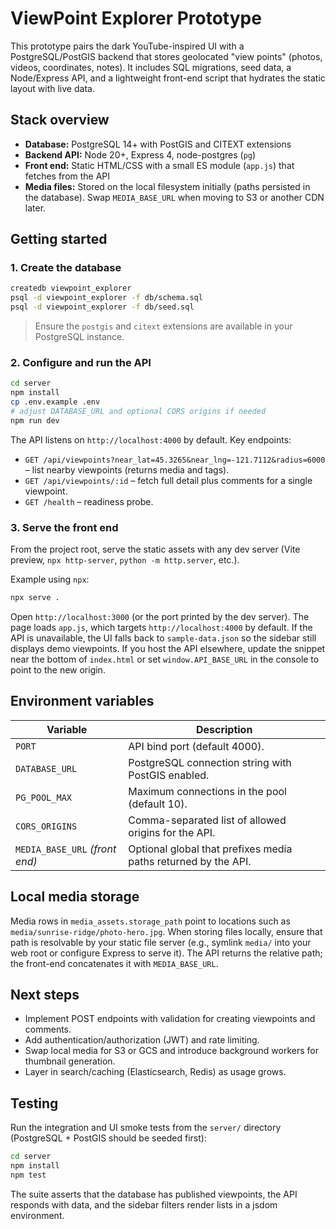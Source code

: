 # ViewPoint Explorer Prototype

This prototype pairs the dark YouTube-inspired UI with a PostgreSQL/PostGIS backend that stores geolocated "view points" (photos, videos, coordinates, notes). It includes SQL migrations, seed data, a Node/Express API, and a lightweight front-end script that hydrates the static layout with live data.

## Stack overview

- **Database:** PostgreSQL 14+ with PostGIS and CITEXT extensions
- **Backend API:** Node 20+, Express 4, node-postgres (`pg`)
- **Front end:** Static HTML/CSS with a small ES module (`app.js`) that fetches from the API
- **Media files:** Stored on the local filesystem initially (paths persisted in the database). Swap `MEDIA_BASE_URL` when moving to S3 or another CDN later.

## Getting started

### 1. Create the database

```bash
createdb viewpoint_explorer
psql -d viewpoint_explorer -f db/schema.sql
psql -d viewpoint_explorer -f db/seed.sql
```

> Ensure the `postgis` and `citext` extensions are available in your PostgreSQL instance.

### 2. Configure and run the API

```bash
cd server
npm install
cp .env.example .env
# adjust DATABASE_URL and optional CORS origins if needed
npm run dev
```

The API listens on `http://localhost:4000` by default. Key endpoints:

- `GET /api/viewpoints?near_lat=45.3265&near_lng=-121.7112&radius=6000` – list nearby viewpoints (returns media and tags).
- `GET /api/viewpoints/:id` – fetch full detail plus comments for a single viewpoint.
- `GET /health` – readiness probe.

### 3. Serve the front end

From the project root, serve the static assets with any dev server (Vite preview, `npx http-server`, `python -m http.server`, etc.).

Example using `npx`:

```bash
npx serve .
```

Open `http://localhost:3000` (or the port printed by the dev server). The page loads `app.js`, which targets `http://localhost:4000` by default. If the API is unavailable, the UI falls back to `sample-data.json` so the sidebar still displays demo viewpoints.
If you host the API elsewhere, update the snippet near the bottom of `index.html` or set `window.API_BASE_URL` in the console to point to the new origin.

## Environment variables

| Variable | Description |
| --- | --- |
| `PORT` | API bind port (default 4000). |
| `DATABASE_URL` | PostgreSQL connection string with PostGIS enabled. |
| `PG_POOL_MAX` | Maximum connections in the pool (default 10). |
| `CORS_ORIGINS` | Comma-separated list of allowed origins for the API. |
| `MEDIA_BASE_URL` *(front end)* | Optional global that prefixes media paths returned by the API. |

## Local media storage

Media rows in `media_assets.storage_path` point to locations such as `media/sunrise-ridge/photo-hero.jpg`. When storing files locally, ensure that path is resolvable by your static file server (e.g., symlink `media/` into your web root or configure Express to serve it). The API returns the relative path; the front-end concatenates it with `MEDIA_BASE_URL`.

## Next steps

- Implement POST endpoints with validation for creating viewpoints and comments.
- Add authentication/authorization (JWT) and rate limiting.
- Swap local media for S3 or GCS and introduce background workers for thumbnail generation.
- Layer in search/caching (Elasticsearch, Redis) as usage grows.

## Testing

Run the integration and UI smoke tests from the `server/` directory (PostgreSQL + PostGIS should be seeded first):

```bash
cd server
npm install
npm test
```

The suite asserts that the database has published viewpoints, the API responds with data, and the sidebar filters render lists in a jsdom environment.
